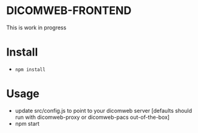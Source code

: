 # DICOMWEB-FRONTEND

This is work in progress

# Install

* ```npm install```

# Usage

* update src/config.js to point to your dicomweb server [defaults should run with dicomweb-proxy or dicomweb-pacs out-of-the-box]
* npm start
